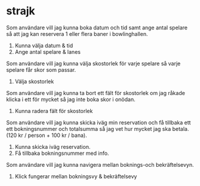 # strajk

Som användare vill jag kunna boka datum och tid samt ange antal spelare så att jag kan reservera 1 eller flera baner i bowlinghallen.

1. Kunna välja datum & tid 
2. Ange antal spelare & lanes



Som användare vill jag kunna välja skostorlek för varje spelare så varje spelare får skor som passar.

1. Välja skostorlek




Som användare vill jag kunna ta bort ett fält för skostorlek om jag råkade klicka i ett för mycket så jag inte boka skor i onödan.

1. Kunna radera fält för skostorlek 




Som användare vill jag kunna skicka iväg min reservation och få tillbaka ett ett bokningsnummer och totalsumma så jag vet hur mycket jag ska betala. (120 kr / person + 100 kr / bana).

1. Kunna skicka iväg reservation.
2. Få tillbaka bokningsnummer med info.



Som användare vill jag kunna navigera mellan boknings-och bekräftelsevyn.

1. Klick fungerar mellan bokningsvy & bekräftelsevy 
